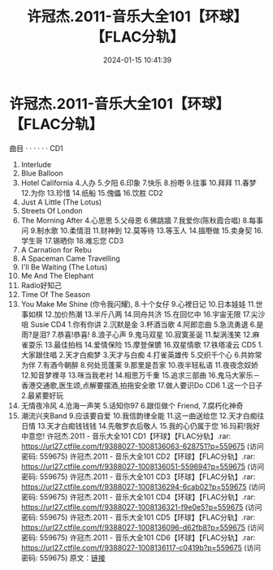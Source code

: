 ﻿---
title: 许冠杰.2011-音乐大全101【环球】【FLAC分轨】
date: 2024-01-15 10:41:39
categories: APE、FLAC、MP3
tags: 华语中文
---
# 许冠杰.2011-音乐大全101【环球】【FLAC分轨】

曲目 · · · · · ·
CD1
1. Interlude
2. Blue Balloon
3. Hotel California
4.人办
5.夕阳
6.印象
7.快乐
8.扮嘢
9.往事
10.拜拜
11.春梦
12.为你
13.珍惜
14.纸船
15.傀儡
16.饮胜
CD2
1. Just A Little (The Lotus)
2. Streets Of London
3. The Morning After
4.心思思
5.父母恩
6.佛跳牆
7.我爱你(陈秋霞合唱)
8.每事问
9.制水歌
10.柔情泪
11.财神到
12.莫等待
13.等玉人
14.搵嘢做
15.卖身契
16.学生哥
17.锡晒你
18.难忘您
CD3
1. A Carnation for Rebu
2. A Spaceman Came Travelling
3. I'll Be Waiting (The Lotus)
4. Me And The Elephant
5. Radio好知己
6. Time Of The Season
7. You Make Me Shine (你令我闪耀),
8.十个女仔
9.心裡日记
10.日本娃娃
11.世事如棋
12.加价热潮
13.半斤八两
14.同舟共济
15.在回忆中
16.宇宙无限
17.尖沙咀 Susie
CD4
1.你有你讲
2.沉默是金
3.杯酒当歌
4.阿郎恋曲
5.急流勇退
6.是雨?是泪?
7.恭喜!恭喜!
8.浪子心声
9.鬼马双星
10.寂寞圣诞
11.梨涡浅笑
12.麻雀耍乐
13.最佳拍档
14.爱情保险
15.摩登保镳
16.双星情歌
17.铁塔凌云
CD5
1.大家跟住唱
2.天才白痴梦
3.天才与白痴
4.打雀英雄传
5.交织千个心
6.共妳常为伴
7.有酒今朝醉
8.何处觅蓬莱
9.那里是吾家
10.夜半轻私语
11.夜夜念奴娇
12.知音梦裡寻
13.咪当我老衬
14.相思万千重
15.追求三部曲
16.鬼马大家乐－香港交通歌,医生颂,点解要摆酒,拍拖安全歌
17.做人要识Do
CD6
1.这一个日子
2.最紧要好玩
3. 无情夜冷风
4.沧海一声笑
5.话知你97
6.跟佢做个 Friend,
7.腐朽化神奇
8. 潮流兴夹Band
9.应该要自爱
10.我信韵律全能
11.这一曲送给您
12.天才白痴往日情
13.天才白痴钱钱钱
14.先敬罗衣后敬人
15.我的心仍属于您
16.玛莉!我好中意您!
许冠杰.2011 - 音乐大全101 CD1【环球】【FLAC分轨】.rar: https://url27.ctfile.com/f/9388027-1008136063-628751?p=559675
(访问密码: 559675)
许冠杰.2011 - 音乐大全101 CD2【环球】【FLAC分轨】.rar: https://url27.ctfile.com/f/9388027-1008136051-559694?p=559675
(访问密码: 559675)
许冠杰.2011 - 音乐大全101 CD3【环球】【FLAC分轨】.rar: https://url27.ctfile.com/f/9388027-1008136294-6cab02?p=559675
(访问密码: 559675)
许冠杰.2011 - 音乐大全101 CD4【环球】【FLAC分轨】.rar: https://url27.ctfile.com/f/9388027-1008136321-f9e0e5?p=559675
(访问密码: 559675)
许冠杰.2011 - 音乐大全101 CD5【环球】【FLAC分轨】.rar: https://url27.ctfile.com/f/9388027-1008136096-d62fb8?p=559675
(访问密码: 559675)
许冠杰.2011 - 音乐大全101 CD6【环球】【FLAC分轨】.rar: https://url27.ctfile.com/f/9388027-1008136117-c0419b?p=559675
(访问密码: 559675)
原文：[链接](https://blog.sina.com.cn/s/blog_1647c7e7601031484.html)